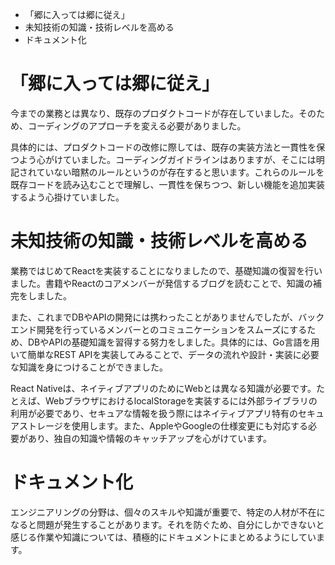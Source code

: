 - 「郷に入っては郷に従え」
- 未知技術の知識・技術レベルを高める
- ドキュメント化

# 「郷に入っては郷に従え」

今までの業務とは異なり、既存のプロダクトコードが存在していました。そのため、コーディングのアプローチを変える必要がありました。

具体的には、プロダクトコードの改修に際しては、既存の実装方法と一貫性を保つよう心がけていました。コーディングガイドラインはありますが、そこには明記されていない暗黙のルールというのが存在すると思います。これらのルールを既存コードを読み込むことで理解し、一貫性を保ちつつ、新しい機能を追加実装するよう心掛けていました。

# 未知技術の知識・技術レベルを高める

業務ではじめてReactを実装することになりましたので、基礎知識の復習を行いました。書籍やReactのコアメンバーが発信するブログを読むことで、知識の補完をしました。

また、これまでDBやAPIの開発には携わったことがありませんでしたが、バックエンド開発を行っているメンバーとのコミュニケーションをスムーズにするため、DBやAPIの基礎知識を習得する努力をしました。具体的には、Go言語を用いて簡単なREST APIを実装してみることで、データの流れや設計・実装に必要な知識を身につけることができました。

React Nativeは、ネイティブアプリのためにWebとは異なる知識が必要です。たとえば、WebブラウザにおけるlocalStorageを実装するには外部ライブラリの利用が必要であり、セキュアな情報を扱う際にはネイティブアプリ特有のセキュアストレージを使用します。また、AppleやGoogleの仕様変更にも対応する必要があり、独自の知識や情報のキャッチアップを心がけています。

# ドキュメント化

エンジニアリングの分野は、個々のスキルや知識が重要で、特定の人材が不在になると問題が発生することがあります。それを防ぐため、自分にしかできないと感じる作業や知識については、積極的にドキュメントにまとめるようにしています。